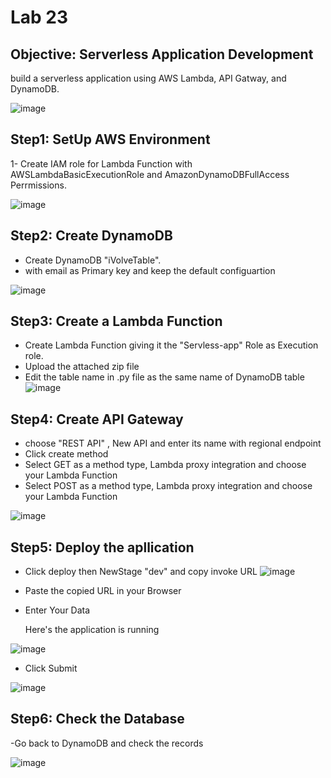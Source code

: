 # Lab 23
## Objective: Serverless Application Development
build a serverless application using AWS Lambda, API Gatway, and DynamoDB.

![image](https://github.com/ramy282/iVolve_OJT/assets/60857262/61f1567b-99e3-4b70-929d-7f3b83f82eb4)

## Step1: SetUp AWS Environment 
1- Create IAM role for Lambda Function with AWSLambdaBasicExecutionRole and AmazonDynamoDBFullAccess Perrmissions.

![image](https://github.com/ramy282/iVolve_OJT/assets/60857262/05b325cd-12e0-4321-8750-0e2a30eca040)

## Step2: Create DynamoDB 
- Create DynamoDB "iVolveTable".
- with email as Primary key and keep the default configuartion

![image](https://github.com/ramy282/iVolve_OJT/assets/60857262/19e3a9f8-caa0-48ca-b29d-b30e501f209c)
  

## Step3: Create a Lambda Function 
- Create Lambda Function giving it the "Servless-app" Role as Execution role.
- Upload the attached zip file 
- Edit the table name in .py file as the same name of DynamoDB table
![image](https://github.com/ramy282/iVolve_OJT/assets/60857262/0da6f75c-1ae9-4434-84f6-3daa0f0d2ac6)


## Step4: Create API Gateway 
- choose "REST API" , New API and enter its name with regional endpoint
- Click create method
- Select GET as a method type, Lambda proxy integration and choose your Lambda Function
- Select POST as a method type, Lambda proxy integration and choose your Lambda Function

![image](https://github.com/ramy282/iVolve_OJT/assets/60857262/70cb8a47-2173-466d-91b6-ce274f5a153f)

## Step5: Deploy the apllication 
- Click deploy then NewStage "dev" and copy invoke URL 
![image](https://github.com/ramy282/iVolve_OJT/assets/60857262/1413abc9-100f-408c-b023-387de2c5b86b)

- Paste the copied URL in your Browser
- Enter Your Data
  
  Here's the application is running
  
![image](https://github.com/ramy282/iVolve_OJT/assets/60857262/60bd9ac4-332a-421e-9e04-0f2545bb1c92)

 - Click Submit
   
![image](https://github.com/ramy282/iVolve_OJT/assets/60857262/6bbdf6ba-3e03-4a28-b891-4183cf5750dc)

## Step6: Check the Database 

-Go back to DynamoDB and check the records 

![image](https://github.com/ramy282/iVolve_OJT/assets/60857262/1d102111-0df1-4484-9119-61766be1f018)




